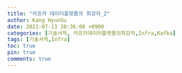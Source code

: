 ```yaml
---
title: "카프카 데이터플랫폼의 최강자_2"
author: Kang HyunGu
date: 2021-07-13 20:36:00 +0900
categories: [기술서적, 카프카데이터플랫폼의최강자,Infra,Kafka]
tags: [기술서적,Infra]
toc: true
pin: true
comments: true
---
```

